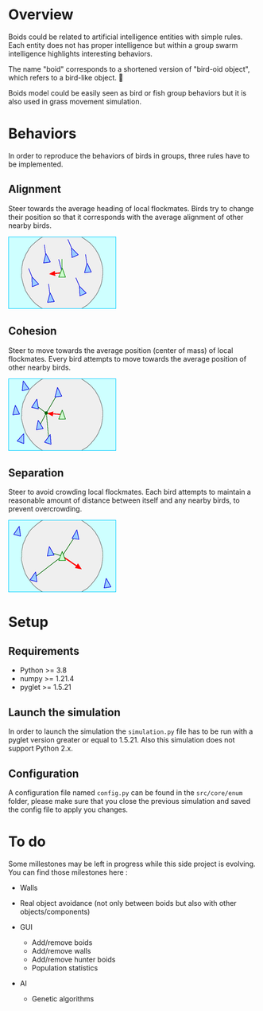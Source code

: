 # Overview
Boids could be related to artificial intelligence entities with simple rules. Each entity does not has proper intelligence but within a group swarm intelligence highlights interesting behaviors.

The name "boid" corresponds to a shortened version of "bird-oid object", which refers to a bird-like object. 🐣

Boids model could be easily seen as bird or fish group behaviors but it is also used in grass movement simulation.

# Behaviors
In order to reproduce the behaviors of birds in groups, three rules have to be implemented.

## Alignment
Steer towards the average heading of local flockmates.
Birds try to change their position so that it corresponds with the average alignment of other nearby birds.

![Alignment](img/Rule_alignment.gif)

## Cohesion
Steer to move towards the average position (center of mass) of local flockmates.
Every bird attempts to move towards the average position of other nearby birds.

![Cohesion](img/Rule_cohesion.gif)

## Separation
Steer to avoid crowding local flockmates.
Each bird attempts to maintain a reasonable amount of distance between itself and any nearby birds, to prevent overcrowding.

![Separation](img/Rule_separation.gif)

# Setup

## Requirements
- Python >= 3.8
- numpy >= 1.21.4
- pyglet >= 1.5.21

## Launch the simulation
In order to launch the simulation the `simulation.py` file has to be run with a pyglet version greater or equal to 1.5.21. Also this simulation does not support Python 2.x.

## Configuration
A configuration file named `config.py` can be found in the `src/core/enum` folder, please make sure that you close the previous simulation and saved the config file to apply you changes.

# To do
Some millestones may be left in progress while this side project is evolving. You can find those milestones here :
- Walls
- Real object avoidance (not only between boids but also with other objects/components)
- GUI
    + Add/remove boids
    + Add/remove walls
    + Add/remove hunter boids
    + Population statistics

- AI
    + Genetic algorithms

